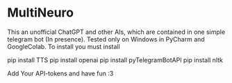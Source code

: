# MultiNeuro
This an unofficial ChatGPT and other AIs, which are contained in one simple telegram bot (In presence). 
Tested only on Windows in PyCharm and GoogleColab.
To install you must install 

pip install TTS
pip install openai
pip install pyTelegramBotAPI
pip install nltk

Add Your API-tokens and have fun :3
